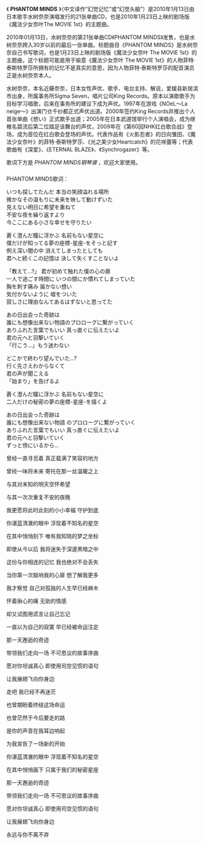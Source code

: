 

《 **PHANTOM MINDS**
》（中文译作“幻觉记忆”或“幻觉头脑”）是2010年1月13日由日本歌手水树奈奈演唱发行的21张单曲CD，也是2010年1月23日上映的剧场版《魔法少女奈叶The
MOVIE 1st》的主题曲。

  

2010年01月13日，水树奈奈的第21张单曲CD《PHANTOM MINDS》发售，也是水树奈奈跨入30岁以前的最后一张单曲。标题曲目《PHANTOM
MINDS》是水树奈奈自己书写歌词，也是1月23日上映的剧场版《魔法少女奈叶 The MOVIE 1st》的主题曲，这个标题可能是用于喻意《魔法少女奈叶
The MOVIE 1st》的人物菲特·泰斯特罗莎所拥有的记忆不是真实的意思，因为人物菲特·泰斯特罗莎的配音演员正是水树奈奈本人。

  

水树奈奈，本名近藤奈奈，日本女性声优、歌手、电台主持、解说，爱媛县新居滨市出身，所属事务所Sigma Seven，唱片公司King
Records。原本以演歌歌手为目标学习唱歌，后来在事务所的建议下成为声优。1997年在游戏《NOeL～La
neige～》出演门仓千纱都正式声优出道。2000年签约King
Records并推出个人首张单曲《想い》正式歌手出道；2005年在日本武道馆举行个人演唱会，成为继椎名碧流后第二位踏足该舞台的声优，2009年在《第60回NHK红白歌合战》登场，成为首位在红白歌会登场的声优。代表作品有《火影忍者》的日向雏田、《魔法少女奈叶》的菲特·泰斯特罗莎、《光之美少女Heartcatch》的花咲蕾等；代表歌曲有《深爱》、《ETERNAL
BLAZE》、《Synchrogazer》等。

  

歌词下方是 _PHANTOM MINDS钢琴谱_ ，欢迎大家使用。

###  
PHANTOM MINDS歌词：

  
いつも探してたんだ 本当の笑顔溢れる場所  
微かなその温もりに未来を映して動けずいた  
見えない明日に希望を重ねて  
不安な夜を繰り返すより  
今ここにある小さな幸せを守りたい

蒼く澄んだ瞳に浮かぶ 名前もない星空に  
僕だけが知ってる夢の座標-星座-をそっと記す  
例え深い闇の中 消えてしまったとしても  
君へと続くこの記憶は 決して失くすことないよ

「教えて…?」 君が初めて触れた僕の心の扉  
一人で過ごす時間に いつの間にか慣れてしまっていた  
胸を刺す痛み 届かない想い  
気付かないように 嘘をついた  
寂しさに理由なんてあるはずないと思ってた

あの日出会った奇跡は  
誰にも想像出来ない物語のプロローグに繋がっていく  
ありふれた言葉でもいい 真っ直ぐに伝えたいよ  
君の元へと羽撃いていく  
「行こう…」もう迷わない

どこかで終わり望んでいた…?  
行く先さえわからなくて  
君の声が聞こえる  
「始まり」を告げるよ

蒼く澄んだ瞳に浮かぶ 名前もない星空に  
二人だけの秘密の夢の座標-星座-を描くよ

あの日出会った奇跡は  
誰にも想像出来ない物語 のプロローグに繋がっていく  
ありふれた言葉でもいい 真っ直ぐに伝えたいよ  
君の元へと羽撃いていく  
ずっと傍にいるから…

  
  

曾经一直寻觅着 真正载满了笑容的地方

曾经一味将未来 寄托在那一丝温暖之上

与其对未知的明天空怀希望

与其一次次重复不安的夜晚

我更愿将此时此刻的小小幸福 守护到底

你湛蓝清澈的眼中 浮现着不知名的星空

在其中悄悄刻下 唯有我知晓的梦之坐标

即使从今以后 我将迷失于深邃黑暗之中

这份与你相连的记忆 我也绝对不会丢失

当你第一次敲响我的心扉 想了解我更多

我才察觉 自己对孤独的人生早已经麻木

怀着揪心的痛 无助的情感

却又试图用谎言让自己忘记

一直以为自己的寂寞 早已经被命运注定

那一天邂逅的奇迹

带领我们走向一场 不可思议的故事序曲

愿对你坦诚真心 即使用司空见惯的语句

让我展翅飞向你身边

走吧 我已经不再迷茫

也曾期盼着终结这场命运

也曾茫然于今后要走的路

是你的声音在我耳边响起

为我宣告了一场新的开始

你湛蓝清澈的眼中 浮现着不知名的星空

在其中悄悄画下 只属于我们的秘密星座

那一天邂逅的奇迹

带领我们走向一场 不可思议的故事序曲

愿对你坦诚真心 即使用司空见惯的语句

让我展翅飞向你身边

永远与你不离不弃

